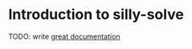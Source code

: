 # Introduction to silly-solve

TODO: write [great documentation](http://jacobian.org/writing/what-to-write/)
